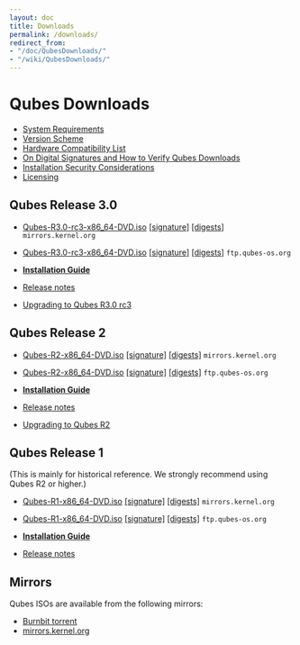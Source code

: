 ```yaml
---
layout: doc
title: Downloads
permalink: /downloads/
redirect_from:
- "/doc/QubesDownloads/"
- "/wiki/QubesDownloads/"
---
```


Qubes Downloads
===============

-   [System Requirements](/doc/SystemRequirements/)
-   [Version Scheme](/doc/VersionScheme/)
-   [Hardware Compatibility List](/hcl/)
-   [On Digital Signatures and How to Verify Qubes Downloads](/doc/VerifyingSignatures/)
-   [Installation Security Considerations](/doc/InstallSecurity/)
-   [Licensing](/doc/QubesLicensing/)

Qubes Release 3.0
---------------

-   [Qubes-R3.0-rc3-x86\_64-DVD.iso](https://mirrors.kernel.org/qubes/iso/Qubes-R3.0-rc3-x86_64-DVD.iso)
      [[signature]](https://mirrors.kernel.org/qubes/iso/Qubes-R3.0-rc3-x86_64-DVD.iso.asc)
      [[digests]](https://mirrors.kernel.org/qubes/iso/Qubes-R3.0-rc3-x86_64-DVD.iso.DIGESTS)
      `mirrors.kernel.org`
-   [Qubes-R3.0-rc3-x86\_64-DVD.iso](https://ftp.qubes-os.org/iso/Qubes-R3.0-rc3-x86_64-DVD.iso)
      [[signature]](https://ftp.qubes-os.org/iso/Qubes-R3.0-rc3-x86_64-DVD.iso.asc)
      [[digests]](https://ftp.qubes-os.org/iso/Qubes-R3.0-rc3-x86_64-DVD.iso.DIGESTS)
      `ftp.qubes-os.org`

-   **[Installation Guide](/doc/InstallationGuide/)**
-   [Release notes](/doc/releases/3.0/release-notes/)
-   [Upgrading to Qubes R3.0 rc3](/doc/releases/3.0/release-notes/#upgrading)

Qubes Release 2
---------------

-   [Qubes-R2-x86\_64-DVD.iso](https://mirrors.kernel.org/qubes/iso/Qubes-R2-x86_64-DVD.iso)
      [[signature]](https://mirrors.kernel.org/qubes/iso/Qubes-R2-x86_64-DVD.iso.asc)
      [[digests]](https://mirrors.kernel.org/qubes/iso/Qubes-R2-x86_64-DVD.iso.DIGESTS)
      `mirrors.kernel.org`
-   [Qubes-R2-x86\_64-DVD.iso](https://ftp.qubes-os.org/iso/Qubes-R2-x86_64-DVD.iso)
      [[signature]](https://ftp.qubes-os.org/iso/Qubes-R2-x86_64-DVD.iso.asc)
      [[digests]](https://ftp.qubes-os.org/iso/Qubes-R2-x86_64-DVD.iso.DIGESTS)
      `ftp.qubes-os.org`

-   **[Installation Guide](/doc/InstallationGuide/)**
-   [Release notes](/doc/releases/2.0/release-notes/)
-   [Upgrading to Qubes R2](/doc/releases/2.0/release-notes/#upgrading)

Qubes Release 1
---------------

(This is mainly for historical reference. We strongly recommend using Qubes R2 or higher.)

-   [Qubes-R1-x86\_64-DVD.iso](https://mirrors.kernel.org/qubes/iso/Qubes-R1-x86_64-DVD.iso)
      [[signature]](https://mirrors.kernel.org/qubes/iso/Qubes-R1-x86_64-DVD.iso.asc)
      [[digests]](https://mirrors.kernel.org/qubes/iso/Qubes-R1-x86_64-DVD.iso.DIGESTS)
      `mirrors.kernel.org`
-   [Qubes-R1-x86\_64-DVD.iso](https://ftp.qubes-os.org/iso/Qubes-R1-x86_64-DVD.iso)
      [[signature]](https://ftp.qubes-os.org/iso/Qubes-R1-x86_64-DVD.iso.asc)
      [[digests]](https://ftp.qubes-os.org/iso/Qubes-R1-x86_64-DVD.iso.DIGESTS)
      `ftp.qubes-os.org`

-   **[Installation Guide](/doc/InstallationGuide/)**
-   [Release notes](/doc/releases/1.0/release-notes/)

Mirrors
-------

Qubes ISOs are available from the following mirrors:

-   [Burnbit torrent](http://burnbit.com/search?q=qubes)
-   [mirrors.kernel.org](http://mirrors.kernel.org/qubes/iso/)
